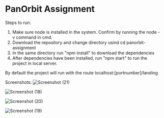 # PanOrbit Assignment

Steps to run:

1. Make sure node is installed in the system. Confirm by running the node -v command in cmd.
2. Download the repository and change directory usind cd panorbit-assignment
3. In the same directory run "npm install" to download the dependencies
4. After dependencies have been installed, run "npm start" to run the project in local server.

By default the project will run with the route localhost:[portnumber]/landing 

Screenshots:
![Screenshot (21)](https://github.com/xyther14/PanOrbit/assets/69085818/1db205bc-2ee6-401b-8a5a-05a6b4df5b3e)

![Screenshot (18)](https://github.com/xyther14/PanOrbit/assets/69085818/f329463b-cf11-4f3a-99dd-be8a33152d2a)

![Screenshot (20)](https://github.com/xyther14/PanOrbit/assets/69085818/03d554a8-034d-4b0e-a81d-f91665ab8005)

![Screenshot (19)](https://github.com/xyther14/PanOrbit/assets/69085818/9c82f615-e039-418c-8223-ed3c414af4b9)




